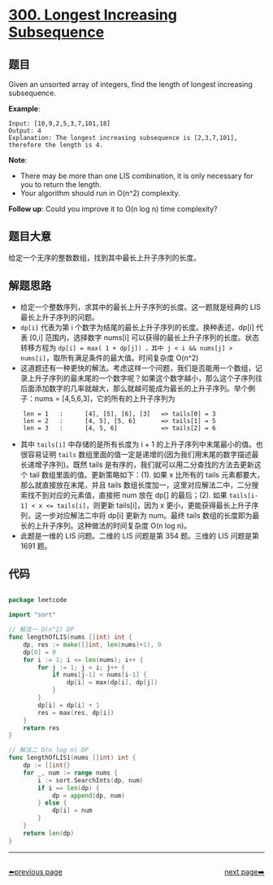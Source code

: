 # [300. Longest Increasing Subsequence](https://leetcode.com/problems/longest-increasing-subsequence/)


## 题目

Given an unsorted array of integers, find the length of longest increasing subsequence.

**Example**:

    Input: [10,9,2,5,3,7,101,18]
    Output: 4 
    Explanation: The longest increasing subsequence is [2,3,7,101], therefore the length is 4.

**Note**:

- There may be more than one LIS combination, it is only necessary for you to return the length.
- Your algorithm should run in O(n^2) complexity.

**Follow up**: Could you improve it to O(n log n) time complexity?

## 题目大意

给定一个无序的整数数组，找到其中最长上升子序列的长度。


## 解题思路

- 给定一个整数序列，求其中的最长上升子序列的长度。这一题就是经典的 LIS 最长上升子序列的问题。
- `dp[i]` 代表为第 i 个数字为结尾的最长上升子序列的长度。换种表述，dp[i] 代表 [0,i] 范围内，选择数字 nums[i] 可以获得的最长上升子序列的长度。状态转移方程为 `dp[i] = max( 1 + dp[j]) ，其中 j < i && nums[j] > nums[i]`，取所有满足条件的最大值。时间复杂度 O(n^2)
- 这道题还有一种更快的解法。考虑这样一个问题，我们是否能用一个数组，记录上升子序列的最末尾的一个数字呢？如果这个数字越小，那么这个子序列往后面添加数字的几率就越大，那么就越可能成为最长的上升子序列。举个例子：nums = [4,5,6,3]，它的所有的上升子序列为

```
    len = 1   :      [4], [5], [6], [3]   => tails[0] = 3
    len = 2   :      [4, 5], [5, 6]       => tails[1] = 5
    len = 3   :      [4, 5, 6]            => tails[2] = 6
```
- 其中 `tails[i]` 中存储的是所有长度为 i + 1 的上升子序列中末尾最小的值。也很容易证明 `tails` 数组里面的值一定是递增的(因为我们用末尾的数字描述最长递增子序列)。既然 tails 是有序的，我们就可以用二分查找的方法去更新这个 tail 数组里面的值。更新策略如下：(1). 如果 x 比所有的 tails 元素都要大，那么就直接放在末尾，并且 tails 数组长度加一，这里对应解法二中，二分搜索找不到对应的元素值，直接把 num 放在 dp[] 的最后；(2). 如果 `tails[i-1] < x <= tails[i]`，则更新 tails[i]，因为 x 更小，更能获得最长上升子序列，这一步对应解法二中将 dp[i] 更新为 num。最终 tails 数组的长度即为最长的上升子序列。这种做法的时间复杂度 O(n log n)。
- 此题是一维的 LIS 问题。二维的 LIS 问题是第 354 题。三维的 LIS 问题是第 1691 题。



## 代码

```go

package leetcode

import "sort"

// 解法一 O(n^2) DP
func lengthOfLIS(nums []int) int {
	dp, res := make([]int, len(nums)+1), 0
	dp[0] = 0
	for i := 1; i <= len(nums); i++ {
		for j := 1; j < i; j++ {
			if nums[j-1] < nums[i-1] {
				dp[i] = max(dp[i], dp[j])
			}
		}
		dp[i] = dp[i] + 1
		res = max(res, dp[i])
	}
	return res
}

// 解法二 O(n log n) DP
func lengthOfLIS1(nums []int) int {
	dp := []int{}
	for _, num := range nums {
		i := sort.SearchInts(dp, num)
		if i == len(dp) {
			dp = append(dp, num)
		} else {
			dp[i] = num
		}
	}
	return len(dp)
}

```



----------------------------------------------
<div style="display: flex;justify-content: space-between;align-items: center;">
<p><a href="https://books.halfrost.com/leetcode/ChapterFour/0200~0299/0299.Bulls-and-Cows/">⬅️previous page</a></p>
<p><a href="https://books.halfrost.com/leetcode/ChapterFour/0300~0399/0301.Remove-Invalid-Parentheses/">next page➡️</a></p>
</div>
